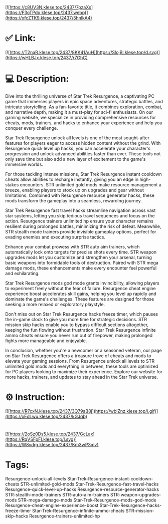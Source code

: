 [![https://c8UV3N.klese.top/2437/7pzaXs](https://F3oTPdo.klese.top/2437.webp)](https://xfcZTK9.klese.top/2437/5hnlkA4)
# ✅ Link:
[![https://T2naR.klese.top/2437/8KK41AuH](https://SlojBl.klese.top/d.svg)](https://wHLBJx.klese.top/2437/r7GhC)
# 💻 Description:
Dive into the thrilling universe of Star Trek Resurgence, a captivating PC game that immerses players in epic space adventures, strategic battles, and intricate storytelling. As a fan-favorite title, it combines exploration, combat, and narrative depth, making it a must-play for sci-fi enthusiasts. On our gaming website, we specialize in providing comprehensive resources for cheats, mods, trainers, and hacks to enhance your experience and help you conquer every challenge.



Star Trek Resurgence unlock all levels is one of the most sought-after features for players eager to access hidden content without the grind. With Resurgence quick level up hacks, you can accelerate your character's progression and unlock advanced abilities faster than ever. These tools not only save time but also add a new layer of excitement to the game's immersive worlds.



For those tackling intense missions, Star Trek Resurgence instant cooldown cheats allow abilities to recharge instantly, giving you an edge in high-stakes encounters. STR unlimited gold mods make resource management a breeze, enabling players to stock up on upgrades and gear without limitations. Combined with Resurgence resource generator hacks, these mods transform the gameplay into a seamless, rewarding journey.



Star Trek Resurgence fast travel hacks streamline navigation across vast star systems, letting you skip tedious travel sequences and focus on the action. Resurgence trainers unlimited hp ensure your character remains resilient during prolonged battles, minimizing the risk of defeat. Meanwhile, STR stealth mode trainers provide invisible gameplay options, perfect for evading enemies and executing surprise tactics.



Enhance your combat prowess with STR auto aim trainers, which automatically lock onto targets for precise shots every time. STR weapon upgrades mods let you customize and strengthen your arsenal, turning basic weapons into formidable tools of destruction. Paired with STR mega damage mods, these enhancements make every encounter feel powerful and exhilarating.



Star Trek Resurgence mods god mode grants invincibility, allowing players to experiment freely without the fear of failure. Resurgence cheat engine experience boost accelerates skill gains, helping you level up rapidly and dominate the game's challenges. These features are designed for those seeking a more relaxed or exploratory playstyle.



Don't miss out on Star Trek Resurgence hacks freeze timer, which pauses the in-game clock to give you more time for strategic decisions. STR mission skip hacks enable you to bypass difficult sections altogether, keeping the fun flowing without frustration. Star Trek Resurgence infinite ammo cheats ensure you never run out of firepower, making prolonged fights more manageable and enjoyable.



In conclusion, whether you're a newcomer or a seasoned veteran, our page on Star Trek Resurgence offers a treasure trove of cheats and mods to elevate your gaming sessions. From Resurgence unlock all levels to STR unlimited gold mods and everything in between, these tools are optimized for PC players looking to maximize their experience. Explore our website for more hacks, trainers, and updates to stay ahead in the Star Trek universe.

# ⚙️ Instruction:
[![https://R7cxN.klese.top/2437/3Q79aB8j](https://wbiZnz.klese.top/i.gif)](https://xEdLwu.klese.top/2437/kGJqb)
#
[![https://2oSz0Ds5.klese.top/2437/GcLax](https://RqVSFpFI.klese.top/l.svg)](https://W8vdrg.klese.top/2437/Km3wP3mv)
# Tags:
Resurgence-unlock-all-levels Star-Trek-Resurgence-instant-cooldown-cheats STR-unlimited-gold-mods Star-Trek-Resurgence-fast-travel-hacks Resurgence-quick-level-up-hacks Resurgence-resource-generator-hacks STR-stealth-mode-trainers STR-auto-aim-trainers STR-weapon-upgrades-mods STR-mega-damage-mods Star-Trek-Resurgence-mods-god-mode Resurgence-cheat-engine-experience-boost Star-Trek-Resurgence-hacks-freeze-timer Star-Trek-Resurgence-infinite-ammo-cheats STR-mission-skip-hacks Resurgence-trainers-unlimited-hp






